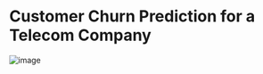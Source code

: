 # Customer Churn Prediction for a Telecom Company

![image](https://github.com/user-attachments/assets/fda4299c-8098-43f9-b2d6-ad9cf02e60c4)

